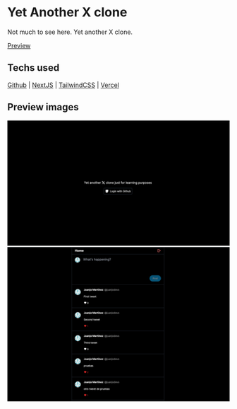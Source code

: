 # Yet Another X clone

Not much to see here. Yet another X clone.

[Preview](https://yaxc.juanjodevs.com)

## Techs used

[Github](https://github.com)
|
[NextJS](https://nextjs.org/)
|
[TailwindCSS](https://tailwindcss.com/)
|
[Vercel](https://vercel.com/)

## Preview images

<img src="https://github.com/juanjodevs/yaxc/blob/main/public/screenshot1.png?raw=true"/>
<img src="https://github.com/juanjodevs/yaxc/blob/main/public/screenshot2.png?raw=true"/>
